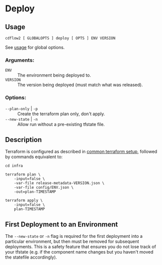 # Deploy

## Usage

`cdflow2 [ GLOBALOPTS ] deploy [ OPTS ] ENV VERSION`

See [usage](./usage) for global options.

### Arguments:

<dl>
  <dt><code>ENV</code></dt>
  <dd>The environment being deployed to.</dd>
  <dt><code>VERSION</code></dt>
  <dd>The version being deployed (must match what was released).</dd>
</dl>

### Options:

<dl>
  <dt><code>--plan-only</code> | <code>-p</code></dt>
  <dd>Create the terraform plan only, don't apply.</dd>
  <dt><code>--new-state</code> | <code>-n</code></dt>
  <dd>Allow run without a pre-existing tfstate file.</dd>
</dl>

## Description

Terraform is configured as described in [common terraform setup](common-terraform-setup), followed by commands
equivalent to:

```none
cd infra

terraform plan \
    -input=false \
    -var-file release-metadata-VERSION.json \
    -var-file config/ENV.json \
    -out=plan-TIMESTAMP

terraform apply \
    -input=false \
    plan-TIMESTAMP
```

## First Deployment to an Environment

The `--new-state` or `-n` flag is required for the first deployment into a particular
environment, but then must be removed for subsequent deployments. This is a safety
feature that ensures you do not lose track of your tfstate (e.g. if the component name
changes but you haven't moved the statefile accordingly).